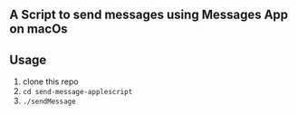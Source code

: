## A Script to send messages using Messages App on macOs

## Usage

1. clone this repo
2. `cd send-message-applescript`
3. `./sendMessage`
